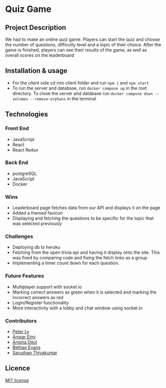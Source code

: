 # Quiz Game

## Project Description

We had to make an online quiz game. Players can start the quiz and choose the number of questions, difficulty level and a topic of their choice. After the game is finished, players can see their results of the game, as well as overall scores on the leaderboard

## Installation & usage

- For the client side cd into client folder and run `npm i` and `npm start`
- To run the server and database, run `docker compose up` in the root directory. To close the server and database run `docker compose down --volumes --remove-orphans` in the terminal

## Technologies

### Front End

- JavaScript
- React
- React Redux

### Back End

- postgreSQL
- JavaScript
- Docker

### Wins

- Leaderboard page fetches data from our API and displays it on the page
- Added a themed favicon
- Displaying and fetching the questions to be specific for the topic that was selected previously

### Challenges

- Deploying db to heroku
- Fetching from the open trivia api and having it display onto the site. This was fixed by comparing code and fixing the fetch links as a group
- Implementing a timer count down for each question.

### Future Features

- Multiplayer support with socket.io
- Marking correct answers as green when it is selected and marking the incorrect answers as red
- Login/Register functionality
- More interactivity with a lobby and chat window using socket.io

### Contributors

- [Peter Ly](https://github.com/peterlydev)
- [Anwar Elmi](https://github.com/aelmi123)
- [Anisha Deol](https://github.com/anishakdeol)
- [Bethan Evans](https://github.com/beth98an)
- [Sarushan Thiyakumar](https://github.com/SarushanThiy)

## Licence

[MIT license](https://opensource.org/licenses/mit-license.php)
